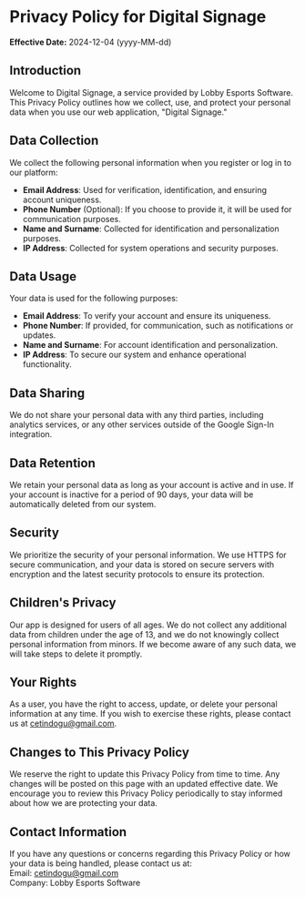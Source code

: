 
# Privacy Policy for Digital Signage
**Effective Date:**  2024-12-04 (yyyy-MM-dd)

## Introduction  
Welcome to Digital Signage, a service provided by Lobby Esports Software. This Privacy Policy outlines how we collect, use, and protect your personal data when you use our web application, "Digital Signage."

## Data Collection  
We collect the following personal information when you register or log in to our platform:

- **Email Address**: Used for verification, identification, and ensuring account uniqueness.
- **Phone Number** (Optional): If you choose to provide it, it will be used for communication purposes.
- **Name and Surname**: Collected for identification and personalization purposes.
- **IP Address**: Collected for system operations and security purposes.

## Data Usage  
Your data is used for the following purposes:

- **Email Address**: To verify your account and ensure its uniqueness.
- **Phone Number**: If provided, for communication, such as notifications or updates.
- **Name and Surname**: For account identification and personalization.
- **IP Address**: To secure our system and enhance operational functionality.

## Data Sharing  
We do not share your personal data with any third parties, including analytics services, or any other services outside of the Google Sign-In integration.

## Data Retention  
We retain your personal data as long as your account is active and in use. If your account is inactive for a period of 90 days, your data will be automatically deleted from our system.

## Security  
We prioritize the security of your personal information. We use HTTPS for secure communication, and your data is stored on secure servers with encryption and the latest security protocols to ensure its protection.

## Children's Privacy  
Our app is designed for users of all ages. We do not collect any additional data from children under the age of 13, and we do not knowingly collect personal information from minors. If we become aware of any such data, we will take steps to delete it promptly.

## Your Rights  
As a user, you have the right to access, update, or delete your personal information at any time. If you wish to exercise these rights, please contact us at cetindogu@gmail.com.

## Changes to This Privacy Policy  
We reserve the right to update this Privacy Policy from time to time. Any changes will be posted on this page with an updated effective date. We encourage you to review this Privacy Policy periodically to stay informed about how we are protecting your data.

## Contact Information  
If you have any questions or concerns regarding this Privacy Policy or how your data is being handled, please contact us at:  
Email: cetindogu@gmail.com  
Company: Lobby Esports Software
